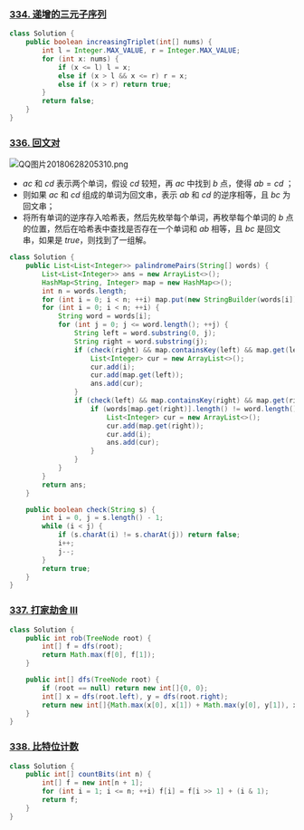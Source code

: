 ### [334. 递增的三元子序列](https://leetcode-cn.com/problems/increasing-triplet-subsequence/)

```java
class Solution {
    public boolean increasingTriplet(int[] nums) {
        int l = Integer.MAX_VALUE, r = Integer.MAX_VALUE;
        for (int x: nums) {
            if (x <= l) l = x;
            else if (x > l && x <= r) r = x;
            else if (x > r) return true;
        }
        return false;
    }
}
```

### [336. 回文对](https://leetcode-cn.com/problems/palindrome-pairs/)

![QQ图片20180628205310.png](https://www.acwing.com/media/article/image/2018/06/28/1_3b334a747a-QQ%E5%9B%BE%E7%89%8720180628205310.png)

* $ac$ 和 $cd$ 表示两个单词，假设 $cd$ 较短，再 $ac$ 中找到 $b$ 点，使得 $ab=cd$ ；
* 则如果 $ac$ 和 $cd$ 组成的单词为回文串，表示 $ab$ 和 $cd$ 的逆序相等，且 $bc$ 为回文串；
* 将所有单词的逆序存入哈希表，然后先枚举每个单词，再枚举每个单词的 $b$ 点的位置，然后在哈希表中查找是否存在一个单词和 $ab$ 相等，且 $bc$ 是回文串，如果是 $true$，则找到了一组解。

```java
class Solution {
    public List<List<Integer>> palindromePairs(String[] words) {
        List<List<Integer>> ans = new ArrayList<>();
        HashMap<String, Integer> map = new HashMap<>();
        int n = words.length;
        for (int i = 0; i < n; ++i) map.put(new StringBuilder(words[i]).reverse().toString(), i);
        for (int i = 0; i < n; ++i) {
            String word = words[i];
            for (int j = 0; j <= word.length(); ++j) {
                String left = word.substring(0, j);
                String right = word.substring(j);
                if (check(right) && map.containsKey(left) && map.get(left) != i) {
                    List<Integer> cur = new ArrayList<>();
                    cur.add(i);
                    cur.add(map.get(left));
                    ans.add(cur);
                }
                if (check(left) && map.containsKey(right) && map.get(right) != i) {
                    if (words[map.get(right)].length() != word.length()) {
                        List<Integer> cur = new ArrayList<>();
                        cur.add(map.get(right));
                        cur.add(i);
                        ans.add(cur);
                    }
                } 
            }
        }
        return ans;
    }

    public boolean check(String s) {
        int i = 0, j = s.length() - 1;
        while (i < j) {
            if (s.charAt(i) != s.charAt(j)) return false;
            i++;
            j--;
        }
        return true;
    }
}
```

### [337. 打家劫舍 III](https://leetcode-cn.com/problems/house-robber-iii/)

```java
class Solution {
    public int rob(TreeNode root) {
        int[] f = dfs(root);
        return Math.max(f[0], f[1]);
    }

    public int[] dfs(TreeNode root) {
        if (root == null) return new int[]{0, 0};
        int[] x = dfs(root.left), y = dfs(root.right);
        return new int[]{Math.max(x[0], x[1]) + Math.max(y[0], y[1]), x[0] + y[0] + root.val};
    }
}
```

### [338. 比特位计数](https://leetcode-cn.com/problems/counting-bits/)

```java
class Solution {
    public int[] countBits(int n) {
        int[] f = new int[n + 1];
        for (int i = 1; i <= n; ++i) f[i] = f[i >> 1] + (i & 1);
        return f;
    }
}
```











